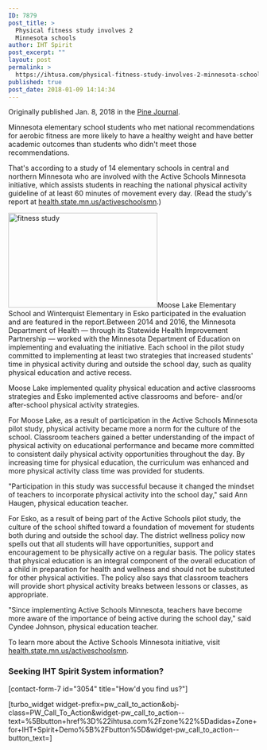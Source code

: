 ```yaml
---
ID: 7879
post_title: >
  Physical fitness study involves 2
  Minnesota schools
author: IHT Spirit
post_excerpt: ""
layout: post
permalink: >
  https://ihtusa.com/physical-fitness-study-involves-2-minnesota-schools/
published: true
post_date: 2018-01-09 14:14:34
---
```

Originally published Jan. 8, 2018 in the <a href="http://www.pinejournal.com/news/education/4383007-physical-fitness-study-involves-2-local-schools" target="_blank" rel="nofollow noopener">Pine Journal</a>.
<p class="node-body">Minnesota elementary school students who met national recommendations for aerobic fitness are more likely to have a healthy weight and have better academic outcomes than students who didn't meet those recommendations.</p>

<div class="p402_premium">
<p class="node-body">That's according to a study of 14 elementary schools in central and northern Minnesota who are involved with the Active Schools Minnesota initiative, which assists students in reaching the national physical activity guideline of at least 60 minutes of movement every day. (Read the study's report at <a href="http://health.state.mn.us/activeschoolsmn" target="_blank" rel="nofollow noopener">health.state.mn.us/activeschoolsmn</a>.)</p>
<p class="node-body"><!--more--><a href="https://ihtusa.com/wp-content/uploads/2018/01/active-recess.jpg"><img class="alignleft size-medium wp-image-7880" src="https://ihtusa.com/wp-content/uploads/2018/01/active-recess-300x191.jpg" alt="fitness study" width="300" height="191" /></a>Moose Lake Elementary School and Winterquist Elementary in Esko participated in the evaluation and are featured in the report.Between 2014 and 2016, the Minnesota Department of Health — through its Statewide Health Improvement Partnership — worked with the Minnesota Department of Education on implementing and evaluating the initiative. Each school in the pilot study committed to implementing at least two strategies that increased students' time in physical activity during and outside the school day, such as quality physical education and active recess.</p>
<p class="node-body">Moose Lake implemented quality physical education and active classrooms strategies and Esko implemented active classrooms and before- and/or after-school physical activity strategies.</p>
<p class="node-body">For Moose Lake, as a result of participation in the Active Schools Minnesota pilot study, physical activity became more a norm for the culture of the school. Classroom teachers gained a better understanding of the impact of physical activity on educational performance and became more committed to consistent daily physical activity opportunities throughout the day. By increasing time for physical education, the curriculum was enhanced and more physical activity class time was provided for students.</p>
<p class="node-body">"Participation in this study was successful because it changed the mindset of teachers to incorporate physical activity into the school day," said Ann Haugen, physical education teacher.</p>
<p class="node-body">For Esko, as a result of being part of the Active Schools pilot study, the culture of the school shifted toward a foundation of movement for students both during and outside the school day. The district wellness policy now spells out that all students will have opportunities, support and encouragement to be physically active on a regular basis. The policy states that physical education is an integral component of the overall education of a child in preparation for health and wellness and should not be substituted for other physical activities. The policy also says that classroom teachers will provide short physical activity breaks between lessons or classes, as appropriate.</p>

<div id="mid-leaderboard-ad" class="" data-google-query-id="CPSp29OKy9gCFVV0AQodg0gN0Q">
<div id="google_ads_iframe_/7021/fcc.pinejournal_0__container__">"Since implementing Active Schools Minnesota, teachers have become more aware of the importance of being active during the school day," said Cyndee Johnson, physical education teacher.</div>
</div>
<p class="node-body">To learn more about the Active Schools Minnesota initiative, visit <a href="http://health.state.mn.us/activeschoolsmn" target="_blank" rel="nofollow noopener">health.state.mn.us/activeschoolsmn</a>.</p>

</div>
<h3 class="article-newsletter-signup">Seeking IHT Spirit System information?</h3>
<p class="article-newsletter-signup">[contact-form-7 id="3054" title="How'd you find us?"]</p>
[turbo_widget widget-prefix=pw_call_to_action&obj-class=PW_Call_To_Action&widget-pw_call_to_action--text=%5Bbutton+href%3D%22ihtusa.com%2Fzone%22%5Dadidas+Zone+for+IHT+Spirit+Demo%5B%2Fbutton%5D&widget-pw_call_to_action--button_text=]
